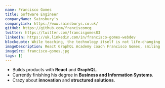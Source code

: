 ```yaml
---
name: Francisco Gomes
title: Software Engineer
companyName: Sainsbury's
companyLink: https://www.sainsburys.co.uk/
gitHub: https://github.com/franciscomcg
twitter: https://twitter.com/francisgomes83
linkedIn: https://uk.linkedin.com/in/francisco-gomes-webdev
blockquote: While teaching, the technology itself is not life-changing. It's the passion and commitment.
imageDescription: React GraphQL Academy coach Francisco Gomes, smiling in vineyard
imageSrc: francisco-gomes.jpg
tags: []
---
```


- Builds products with **React** and
  **GraphQL**.
- Currently finishing his degree in
  **Business and Information Systems**.
- Crazy about **innovation** and
  **structured solutions**.
